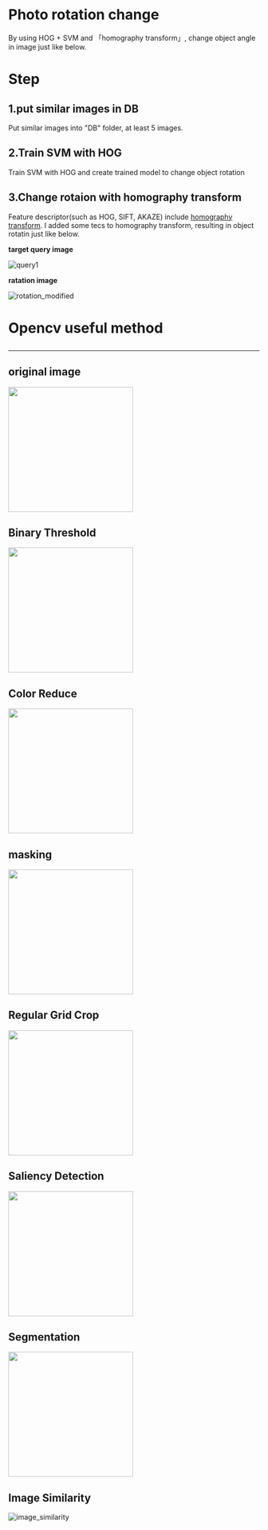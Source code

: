 # Photo rotation change

By using HOG + SVM and 「homography transform」, change object angle in image just like below.


# Step

## 1.put similar images in DB

Put similar images into "DB" folder, at least 5 images.

## 2.Train SVM with HOG

Train SVM with HOG and create trained model to change object rotation

## 3.Change rotaion with homography transform

Feature descriptor(such as HOG, SIFT, AKAZE) include [homography transform](https://www.learnopencv.com/homography-examples-using-opencv-python-c/). 
I added some tecs to homography transform, resulting in object rotatin just like below.

<b>target query image</b>

![query1](https://user-images.githubusercontent.com/48679574/84499909-80b8a580-acee-11ea-9a26-bec0b77f6559.jpeg)


<b>ratation image</b>

![rotation_modified](https://user-images.githubusercontent.com/48679574/84499925-87471d00-acee-11ea-8e79-0cbfd6a6b251.png)



# Opencv useful method <hr>

## original image
<img src="https://user-images.githubusercontent.com/48679574/84500035-b3629e00-acee-11ea-9962-dee0ed03f10d.jpg" width="250px">


## Binary Threshold

<img src="https://user-images.githubusercontent.com/48679574/84500037-b52c6180-acee-11ea-8ee6-e87d27226da2.png" width="250px">


## Color Reduce
<img src="https://user-images.githubusercontent.com/48679574/84500694-07ba4d80-acf0-11ea-9650-6d9a7758368c.png" width="250px">

## masking
<img src="https://user-images.githubusercontent.com/48679574/84500701-09841100-acf0-11ea-9f78-79d0cc1b9e3c.png" width="250px">

## Regular Grid Crop
<img src="https://user-images.githubusercontent.com/48679574/84500720-1143b580-acf0-11ea-8021-32ec222827fe.png" width="250px">

## Saliency Detection
<img src="https://user-images.githubusercontent.com/48679574/84500898-71d2f280-acf0-11ea-91d9-a21ff8eb90c6.png" width="250px">

## Segmentation
<img src="https://user-images.githubusercontent.com/48679574/84500900-739cb600-acf0-11ea-90b5-05dd83bdfa2a.png" width="250px">

## Image Similarity
![image_similarity](https://user-images.githubusercontent.com/48679574/84500901-75667980-acf0-11ea-9246-248618f81f61.png)

